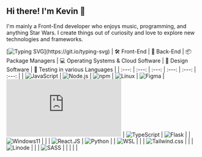 



## Hi there! I'm Kevin 👋
I'm mainly a Front-End developer who enjoys music, programming, and anything Star Wars. I create things out of curiosity and love to explore new technologies and frameworks.

[![Typing SVG](https://readme-typing-svg.demolab.com?font=Fira+Code&size=16&pause=2000&background=FFFFFF00&center=true&vCenter=true&width=435&lines=Hi%2C+I'm+Kevin+Henderson;I+enjoy+music+and+programming.;I+create+things+out+of+curiosity.;I+also+love+anything+Star+Wars!)](https://git.io/typing-svg)
| 🛠️ Front-End  | 🧮 Back-End | 📦 Package Managers | 💻 Operating Systems & Cloud Software | 🎨 Design Software |  🧪 Testing in various Languages  |
|      :---:    |     :---:      |      :---:      |      :---:       |      :---:       |      :---:       |
| ![JavaScript](https://img.shields.io/badge/JavaScript-F7DF1E?style=for-the-badge&logo=JavaScript&logoColor=white)  | ![Node.js](https://img.shields.io/badge/Node.js-43853D?style=for-the-badge&logo=node.js&logoColor=white) | ![npm](https://img.shields.io/badge/npm-CB3837?style=for-the-badge&logo=npm&logoColor=white) | ![Linux](https://img.shields.io/badge/Pop!_OS-48B2AC?style=for-the-badge&logo=Pop!_OS&logoColor=white) | ![Figma](https://img.shields.io/badge/Figma-F24E1E?style=for-the-badge&logo=figma&logoColor=white) | ![unittest - python 🐍](https://docs.python.org/3/library/unittest.html)
| ![TypeScript](https://img.shields.io/badge/TypeScript-007ACC?style=for-the-badge&logo=typescript&logoColor=white)  | ![Flask](https://img.shields.io/badge/Flask-000000?style=for-the-badge&logo=flask&logoColor=white)  |    | ![Windows11](https://img.shields.io/badge/Windows-0078D6?style=for-the-badge&logo=windows&logoColor=white) |   |
| ![React.JS](https://img.shields.io/badge/React-20232A?style=for-the-badge&logo=react&logoColor=61DAFB) | ![Python](https://img.shields.io/badge/python-3670A0?style=for-the-badge&logo=python&logoColor=ffdd54) | | ![WSL](https://img.shields.io/badge/WSL-0a97f5?style=for-the-badge&logo=linux&logoColor=white) | |
| ![Tailwind.css](https://img.shields.io/badge/Tailwind_CSS-38B2AC?style=for-the-badge&logo=tailwind-css&logoColor=white) | | | ![Linode](https://img.shields.io/badge/Linode-00A95C?style=for-the-badge&logo=Linode&logoColor=white) | |
| ![SASS](https://img.shields.io/badge/Sass-CC6699?style=for-the-badge&logo=sass&logoColor=white) | | | | |

<!--
**khenderson20/khenderson20** is a ✨ _special_ ✨ repository because its `README.md` (this file) appears on your GitHub profile.

Here are some ideas to get you started:

- 🔭 I’m currently working on ...
- 🌱 I’m currently learning ...
- 👯 I’m looking to collaborate on ...
- 🤔 I’m looking for help with ...
- 💬 Ask me about ...
- 📫 How to reach me: ...
- 😄 Pronouns: He/Him
- ⚡ Fun fact: ...
-->
